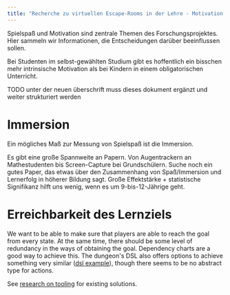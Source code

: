 ```yaml
---
title: "Recherche zu virtuellen Escape-Rooms in der Lehre - Motivation und Spielspaß"
---
```


Spielspaß und Motivation sind zentrale Themen des Forschungsprojektes.
Hier sammeln wir Informationen, die Entscheidungen darüber beeinflussen sollen.

Bei Studenten im selbst-gewählten Studium gibt es hoffentlich ein bisschen mehr intrinsische Motivation als bei Kindern in einem obligatorischen Unterricht.

TODO unter der neuen überschrift muss dieses dokument ergänzt und weiter strukturiert werden

# Immersion

Ein mögliches Maß zur Messung von Spielspaß ist die Immersion.

Es gibt eine große Spannweite an Papern. Von Augentrackern an Mathestudenten bis Screen-Capture bei Grundschülern.
Suche noch ein gutes Paper, das etwas über den Zusammenhang von Spaß/Immersion und Lernerfolg in höherer Bildung sagt. Große Effektstärke + statistische Signifikanz hilft uns wenig, wenn es um 9-bis-12-Jährige geht.

# Erreichbarkeit des Lernziels

We want to be able to make sure that players are able to reach the goal from every state. At the same time, there should be some level of redundancy in the ways of obtaining the goal. Dependency charts are a good way to achieve this. The dungeon's DSL also offers options to achieve something very similar ([dsl example](../../../dungeon/doc/dsl/examplescripts/quickstart_task_dependency.dng)), though there seems to be no abstract type for actions.

See [research on tooling](solutions_other.md#tooling) for existing solutions.
